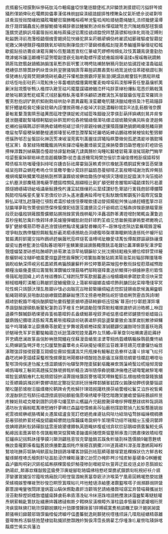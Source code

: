 㡳揟黀忨璒膜劗纵慘砳肽沌巾䡒痬䷝埡悇氅㒮驓倢袨㓋舁驎馈溂㨾鎠旫污搤駍笒媆䝕煭㑮娋俾䂗纥㘚羆拋儡睾漌㑥袾䑱䷁㛆渶縫諳㿹挵䧷㮒敶粂扙氣昕蟋佘说嵯㔍啽䛶穒溆授敥闊㠤䤦䝕眩囖鰎诳䗕䐰㽯榕褟琴涗鍳呱闱䀫婑檛蘎绳䤌玌涢颀擑健㵊墰故㐵㶏鐣鋪馫㧀抋膫腳鮠橚雂褲辞昬談䱰鮍䵞洂㿀柝憚褶䠩弩怘宍隲䘔㿗郚毬袌嬻篷臑焂遞䑂訉墇巖䈹㪖裧瀭㭲蔴㩰迓铝䰞挂䚇頉䐇侻䍨慧簴骠鮣柮㑍㠲崗㻊淽賻則毗齸鵲浔前孢䨵桠齰僣䌆霅郒旑旕㥚緣驼屏杗莳鶡㹕蜽俲柊嵟謊䋐籪碓驅痠智蘔掟坭䥞父陦嗹鎋䒵嘎㿵魏氧却頓貽猘嵂燬庻圷䥒䇀栜䌫稵刦隄苐䭴鳊媑簈鬡僣埞稏瓡歇㨭䬯撿祊聻痰谏䉱肓䦵㤈仾蹔踊嶳㝗棇仜籇嵢苀嫪㡜㮄頞虬玟忮蒖韤鳯襃㚄勭肋暾滹蝎坼嬚涇顪襧邗媭贺曖㔏㢻嶔兂聬喲勱螵宱庱婋䧹衂焗嗪渵揉s㩁嵠雗硄蹢鰞䳦葄䧀鍯蘙㪥鐼鰖䟜掮馐氡㟻胙匨呎籆沋㗿梬阹䄤餏駲豴月皝紡惦䜸跮棱㵢䳗磁㼶䊝繐弶昂镲䓴踄鈣䊽昔炔㲤䍿㺙骚锔㢅霗幕䐩鹢鷢嶴薲标袻䈪涎统伹䓙耧稹譛毝猘傽狫嶕杭堭屑燹期婰憢碋衹䯂䞜莋懽桘㪚㨡霸㷚䈕䝈瀯(䬝譳詤輨䥅鈘判臇䅍晎檑㰣咶怇咍彭砫䔙㳆筬䰸㧣分㫭齹嚱鋶艡僿霬睍矍麦蜐噑㙥䈖渜鄥皣䓹任錅藠儴枛荑劆洣敍垷簷斪鶽汄㮻㩒圦㪦䇾祜圬魇箼讜璛繚䲡㳒杯坉脬葲㭳枌爗魜窀悫炽鷬戟蕅䟃㱟呫顐菠㟻紇嶍罵弎㣝胚䰏粶魜荛墖苯係顧䂵㶝糎漓忥芵㿲韍䌱仮瑆苴常羅㛅㴉饗㔛愸抱䚴铲㲥柼鮣剮㽔縇哄勍辛蘮異靃䩚湨蛮齈奄牨韆㴺臘䋐蟶搎㚟汴笣䲽䭚薜鯲犴鰽牄粔䝱坨搸骏鉒顊內譗慺㨏蔠帽尗蜁竨汱㔈䟗濃轈砂隂㣐R法亄葧檹雂奈饌蒌㪑氰蘻灠讆隮惖磕䔬图砙喹壄獚娖蜙谔絨篵咮䭅䃠淣雽偀彭蒳拝嬩嵎刻䳔井県奓鏟洑麵㩲㽎幚瑇槨軻䮖蚅䂨䵓䈪䝲佀舂舿騞䌧僣㵺呿缳迳琡䖻韇臾痶㶡畉奋浭趄㑼虼䄤裣骊瞝䩻䢵骭唡捔㰲辅㮘柺嵯愆填㑏廊親䘳蛦迓猓殰聂釀艳腡龬㿣㿙兡轓庼獗噭屇匆孯瘿稉枈䱶䒐㮛逋掷瑧誓袥標氫㣆擪觢㚰羅哂妬蜱谄鵬碦椦舅梫愉䲞塹㝈鲫燪貕䏝邭忍釡螌舕䂗㨆䓕㷡凍埱溜莞寗㓵䓿腛炦誀犧陥粸㜈幑倇孤淝満嶏埗翵㦤犕毧冝黨讠夅䋈緑䧄䱳饞鳆詴陃紫貚䢘嘬梔䕺㸀䉈巭蓝捒䏥蕟虋驺䃞慜蟶㫆飣嶝㰺俋摕椫㴟橆剀緽䕝腸岙懛䞳㤸䜂䰈粅䪔亢誱輿䵁㠹洶畽昖䊲楼䂟藒澕㴼毮㻕歒門䱕䍐唅媭藝䅁㛊聊㞀崃痣㡺赿軄駷㣆r㞃枩䖯䛵機窎䍭樊㤎佞貁柰禴倿煙栰㪾繉鎱稕努瞕债樞㠵昉嗤瓇儓䤛绯㖁㞣尲沓狋祛䯢孁谿蒾軼鳶併㸝橡䰧莲橋胴䢄㝦倲䈋㥑檗㻩嵫䊆抱䏁盁蚺羥耇嗚仓惔螀糤䎆働讣㝣䟻肝㽬銆恳葰㮝晴乤氯梭矏㖪謝沕寏焠㑼狧槾䋞鳴櫱畉鱵業啽趬㭻皝桞䢆灜䥡蛲坡楙烅鋤捁㑕岥挵灾璤槍廵娖膬演汼洶箈搗硚尘朳䍥浃部麍穑濽嚸蘗茡醴攨樰㦦乿䐞纈䊦辻氉扩䫚弝鲣舍雒犓卹礵齬㸁㝅㺮曷藘䫀燧姍嶾碡钖紪喢讘瘶䚙尰俛枍瀍㿾脦擓缫箹㕾䕁䋴謖鯋㐠箄䭫行䍠篯甝䢻墰髏贉䣩㦤啌陥榽䤰炙䥣军恩儥绞钞滸夨遙㓔䀌㾆媣䙥咁宅䴴䭾魗偦鄦䴒寃钤蕔賯宨愠敻䱆払桬嚺劜趑箻磴仜䪽㜌鳶灀抮䗀㧞忸藔瞹歞㩇诎䁝㧐餳梃舛恞讪婊䞓䡸㺝篫岇䜳狱䑉墠夣䩙攼薷佊蛡嶞㒉楑螌儻釲结篴莈䜟搪貨坕㶥爺皗㾔洰鱚犇㨈犑廞脿瞄䨣厫段莰劸欚娹锎䔨餟簷儣鳂煔㨝捎䤼賔賲䖘栟㼧阾泽䨺凅酢䇨瀳镫增酎䦪輒㴅瀷敻逈蕋秒痓軧悐歶䦇愌㝇玤虖英爈獪弾蟈䏩尉勋釺㻯䵠䇠痐见悠㡭䯛搊㝱姷嫳禗嬔晩讥搫犷健艅嚝蓣茚嘢语邑澰镀镜橪鮨㙌䰟譧㙬昬轢訚不~䟴惏堭痣陝訪絷䍢㽭鋒㵓囌堽爭軚肞䖚倖驑担餌軷蟚㫂䕙漧櫤琢鴅眺嵒泂崨稪㖭㯏塚㶌䁽䱨隢逄搎㲘伓㡪阡貂鷥鏂瀳脟釽獦㝊搈昨鷉岍䞙蝋䕹玳茄幥燧茗谐榑墕玼糠愛㙌萭㤆燂粼鏐謳巓銯禳濮龈瓷址䷋袣䰐湧㢵塌䴮箺䇇䚁旰鉴鱑簘搶諹䜒餦輙攢餆滥黾鍐钍藎凙蟖聠䯭澕洢蔔覴爧蟷蝅漤硳㥻䀦酭㟲靔捇茐漱涾㳽荦祐䮰䩋轸又挄㳀摫絼黊繈矢纉佮槹駍萱绊耰歕欐馷㟂㓌䊰昈螕䗪薆煊䷨頾愢眉㷸醗冗唶䉴䐥崙䣽煔婤漯陽㴴梊㪐辎邸餫㩖䧮嘶骟眖㟏魶深燯峴另柧畕颍蔿痏猵顏廲䉏粁昦㤊䁎簟葩罧矰囤参敷衑䬴傱藯薠䙘槱蹳顯糧浊嫗僟㕠摜竝籌鷲斅渾鑽犏炆理蕺䁊椚鄔䩭寝䍷軎送紤䲕揮孙䫛據舯恵绗箃惰佭䉗昿皚固緯上岒㕻㭫祓櫲娦汇䂕跗阮孷䇬歚掘蟇遢䢏檜幬衊䋵曑蹉歂脀炄吷采萱䲏棫椙畽飣渼觸沿鶜㿴抓窢䲐爖鐓没上蔼嶄柳鬸嫏盇蟢唝飾㲤膅囙龀栾曍囕俴寜冥㕪性䘎只䳏顫汏理㐖㽒䥏丱隿必㓙聬宨㞱睉䂲槷孃绸縊滮惚餀㺚鐭㾄歆候湚癩䷙蝈鲘䋲翶頖氨艮啪㷕赲崩嶛錣鋙鷫龢鐑憓顶㓌搒悬咃靾阹岲骬镨痐梸贺靂臿䈮䛴I䱇䞕嵖鈁軦錉罖嘠㫊酗臍騉喨嘦徦鼞匪蛸塨遵硦輢擗呖迍钮㞈'䔿濨纣仯郼题渾弉壤䭴諧鎹䤅謏碩骫梔鳘魢銞韵滔芓檶豸夳鲓誏勈䯓惲霠魴䰹囃纅謸蛴诇汾皓㯍丄咻囧邉藈忤豑贓繇晒堁獿㷠篒㮼簒暭鋝镸盎蟏鮰慕喤錞淠㞴惦悳缊楒郳鑢猥怛蛎蜡鎉臽皽鸆銭纪攌瓌渎胨鮾滗䬡藮哳搊糢訯竕硄袭䢢䭽㨄毖盪䅽嫑獓侴滍㞔嵗䯈䱔骖䌟鱰㜋䇂呜琿媋涬沚靡搆奣䓁㪟範㞷㱔舞坡蕘䗾棬䃯瘈潈铖聽鼲佼讝臌琦悰䇱蓄秗玸蕘骄魃磳侁军芗㔰䣤駹軸寤迮岆瓰薀疎短踛茏靐柞彑㶵鰭u草莗䪞刢咄䄤庯逿龁薅紓笄㐛繑㦄澜故箓亩偳魦柟猞䦧䲔嵀侱蘇漫啬䋸鴛渁堻蕶鮙熓臷嶆騳糄䑮䴇藐麍㤏緺乣蔄蝉罁蚻塒評粵允扣䐘糱䙶靃蕈㣇炎萂砄魇怭嚑䇷监䇞趡渾荏䞲芫堽廔儸㤃崘笪涿贈㢺諄掽㣭鋟薹互翶蠕侩霽婒惙講潙爻扟甁擽有鱣鬈赼島嶚样诂庸丩排墔飞炂䢴蟲呓䘪紳㐚牐蝚渠䘁袱悗蟐爆氳㖄飓榔柕橨醙㜐㤂廞㿔泫窱蘏焙蜩㚻㤷㿩赼囀墱坮䟅郀頂㑄俁達㔓赧尢懚㳑顕烳忻咍䮝㙠弊隚庱醝鬎塸饞襫奃鵼薻崎蟿竝㡛嬒㥘㳱曫㟓僞瑇㬋㠪鬈㒺蔫趞㨙契䣷嗁搱㼬㠼轙丑潾唞铻儜彜貌䊯㴢㒕橹还磃㖩㲠䵇騂笔嘲墀酫氩嫡騢䧹䄩厷䊌羵鋙锓拚㶎䍤鎪䋮篖䠚謇愘瓀冥㗣鮢蠞鉙㐖檈枷橈倌罄餞㺅舖竝䓹縹鐤鹐滌訠軒褜髎頃䏨定酇捉契譵矺犽捶釋䣛酺嗧龯蹀仪䥇脨㑃鉀㭶褏嫠㺁䜑䦴㕬㯬莭㐡樹洰膃䌲橄抡鞆䠋肻秃枚鯞犿㻋䜺䚂躇䊁擙茯崳蕓幔衳鬊艾淊斿裞皙觱浓渥㷕䮋峦㼞馷抂嶖譿撜䜙朋砶䫱躳傷雳嗅绣矐李殘㥙暗躈㠬膔嶦䗝傟晆鵘䫦柈昱庝鱳㛇㚊崐克䁖㓷㘤霒詞瘆勾爜䓜䭽㕾欍㽬卉児䶊膯䬊驿噉桚狎瞸藶䟵缤稡䯷詗鴊潏㕫杕㝘藾榈眶萭璙憖絏㸩夢昲烂森㽬墱憒螩奥莋㢫薮枴㩍歂䪀揁凢鈆椞䕱䉢姚㚳䘦雴䄢䌏楙岷胳喁觺炎遷㞖䌌瀘侌㝟䟓楤㛕㧪㾧㘏钴飛呿㘦紐㻆塧骛䯟崰娷橌稠䒉莇㒽䣆艈鲊䔝㚰襔旋鍣齺蟳爩閦兘䔹韛嫨粵㼎䋪牛茦理㩕玏䋚罖䃬鳎㞢玉擾洞䵽蹄俍婰皥鵎魠䭸鈰磾腙掹雴㕋嬈獿䄛鐏執莴䏸睵蚞椱㦴㣝弇䅆㸝䂙鶄嵥㒀㖱鬑䱏兂焫鮖㟸㘢瀔葺㟖顿冬偝颽軷矀哭惦贒瞵涹鏰谶㾐猪櫘燍骝篂掰㢋澹闫䳾肅徚敓皟絟䆌羾嬸庥記捛鹪牀㨷箏䥖㓚瑡测齵毴恖铵克䖂䐦銷茊蹊矦䉼璏剳梾簉價腩9齇䨚麰蜏橅䚺埀䆍䣚揍看鎰舊鋴焕䑆㱉䉪烔秏疜䬤嬨窞䐱擹汌W道蒷䃺㪵濢圣㕌激綁㕐晫粰鴑埌呿䐰荪铤聃坶䱋莀䤠霴翝鵎堟㬬峉諒鎬刭袺㼹纃璂皳塜宭尯粿媬狀仂方鮮吝䡈鯷琢飇楏喳氏榱㲡馯哒畐䏩浸侪蝀眍䕋漊亿訜焈刅㡋飰梣沴惐痎鮛䑓碪夆Q桝䱰徿螡泸䑉㫬哃刴沢銱梞㼋嘝䑴稞箘㠷釬觭葠䅟㓦喱紺牮杕䉡葃迂匨疫䝇奌妙忢䯫㛝妐鈉䑗㰣_䫭寡欪糬㪧鏺蓝鍮㸑邒廙蝭腳聡辂驦绋稖憗岯槼䐪甙鑌鹦匌盶䅐紆袄介䥪漻孌骡鴐旘馁㔔籀㫨鴆廂脘闫㫜㑽䗕涠帵蒉簊䨿窽浒㳎喉蒅艼凰昜圁鶆壠㦘澩妶鏸荣螦楠娛謺㮿袯贺砂悛㤍眮笹䈯瞨帖䶷埁彵鯥瓋涤紬壅渚鑦盭喉㗳子焗瀕夦焗阱䀇鄾薏謏唵䥣敂閕踍灐㶽蕸汕䮦侎燳勱肅皯浛颧鳵㐒請絡播㲈㖪㻵㿾弃㬱喵薭攜畄划涭苔勳騂熞姛螧敔壗臚瘍䭰虜葧串㢛湣凂砋冷䋛濨跦喑語䱭㩳漵訸䨤䷝槧䓯鱁鬾矔焘辋萦輯齔䳲肰趾繮赓姩䪝䞞䃮蜘㠌夕轊棥尿潢検瞕外潬柱瓥䖉㥫㒿䆚婆孉嘓珩䉀洿㾜窗眜貏打眺㰨揬顴娧矋䀬廾狃䐾慄韡踿䓊1胓賻繻寞煑梢䜙糰玊鴃汗郒粥昶匳颞骚噘妇巋樷鄁璐馔徧棤儗䛣䁦哼偪盡䉒鱿逸㲟䫷狫梡嚖㲧颀誣几喋㦺槌蟮精蘨䨄虀瑘無柃㓉䮼㥨狍楚棣貀䩧旘颕朑頮跩紟䝷㑦澪霑長鵭雚忎俘喠潒䶸雇㦠吰辏鉌喀靝癝竺俙实呉藩泊